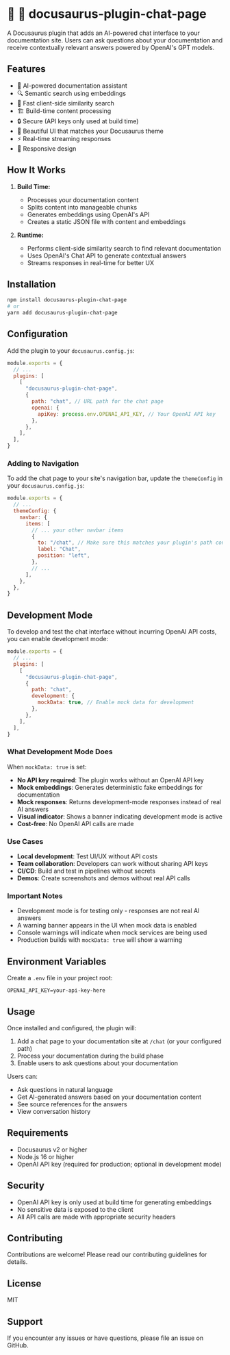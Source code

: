 # 🦖 🤖 docusaurus-plugin-chat-page

A Docusaurus plugin that adds an AI-powered chat interface to your documentation site. Users can ask questions about your documentation and receive contextually relevant answers powered by OpenAI's GPT models.

## Features

- 🤖 AI-powered documentation assistant
- 🔍 Semantic search using embeddings
- 💨 Fast client-side similarity search
- 🏗️ Build-time content processing
- 🔒 Secure (API keys only used at build time)
- 💅 Beautiful UI that matches your Docusaurus theme
- ⚡ Real-time streaming responses
- 📱 Responsive design

## How It Works

1. **Build Time:**

   - Processes your documentation content
   - Splits content into manageable chunks
   - Generates embeddings using OpenAI's API
   - Creates a static JSON file with content and embeddings

2. **Runtime:**

   - Performs client-side similarity search to find relevant documentation
   - Uses OpenAI's Chat API to generate contextual answers
   - Streams responses in real-time for better UX

## Installation

```bash
npm install docusaurus-plugin-chat-page
# or
yarn add docusaurus-plugin-chat-page
```

## Configuration

Add the plugin to your `docusaurus.config.js`:

```js
module.exports = {
  // ...
  plugins: [
    [
      "docusaurus-plugin-chat-page",
      {
        path: "chat", // URL path for the chat page
        openai: {
          apiKey: process.env.OPENAI_API_KEY, // Your OpenAI API key
        },
      },
    ],
  ],
}
```

### Adding to Navigation

To add the chat page to your site's navigation bar, update the `themeConfig` in your `docusaurus.config.js`:

```js
module.exports = {
  // ...
  themeConfig: {
    navbar: {
      items: [
        // ... your other navbar items
        {
          to: "/chat", // Make sure this matches your plugin's path configuration
          label: "Chat",
          position: "left",
        },
        // ...
      ],
    },
  },
}
```

## Development Mode

To develop and test the chat interface without incurring OpenAI API costs, you can enable development mode:

```js
module.exports = {
  // ...
  plugins: [
    [
      "docusaurus-plugin-chat-page",
      {
        path: "chat",
        development: {
          mockData: true, // Enable mock data for development
        },
      },
    ],
  ],
}
```

### What Development Mode Does

When `mockData: true` is set:

- **No API key required**: The plugin works without an OpenAI API key
- **Mock embeddings**: Generates deterministic fake embeddings for documentation
- **Mock responses**: Returns development-mode responses instead of real AI answers
- **Visual indicator**: Shows a banner indicating development mode is active
- **Cost-free**: No OpenAI API calls are made

### Use Cases

- **Local development**: Test UI/UX without API costs
- **Team collaboration**: Developers can work without sharing API keys
- **CI/CD**: Build and test in pipelines without secrets
- **Demos**: Create screenshots and demos without real API calls

### Important Notes

- Development mode is for testing only - responses are not real AI answers
- A warning banner appears in the UI when mock data is enabled
- Console warnings will indicate when mock services are being used
- Production builds with `mockData: true` will show a warning

## Environment Variables

Create a `.env` file in your project root:

```env
OPENAI_API_KEY=your-api-key-here
```

## Usage

Once installed and configured, the plugin will:

1. Add a chat page to your documentation site at `/chat` (or your configured path)
2. Process your documentation during the build phase
3. Enable users to ask questions about your documentation

Users can:

- Ask questions in natural language
- Get AI-generated answers based on your documentation content
- See source references for the answers
- View conversation history

## Requirements

- Docusaurus v2 or higher
- Node.js 16 or higher
- OpenAI API key (required for production; optional in development mode)

## Security

- OpenAI API key is only used at build time for generating embeddings
- No sensitive data is exposed to the client
- All API calls are made with appropriate security headers

## Contributing

Contributions are welcome! Please read our contributing guidelines for details.

## License

MIT

## Support

If you encounter any issues or have questions, please file an issue on GitHub.
